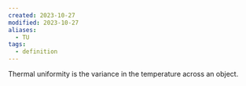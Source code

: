```yaml
---
created: 2023-10-27
modified: 2023-10-27
aliases:
  - TU
tags:
  - definition
---
```

Thermal uniformity is the variance in the temperature across an object. 